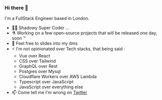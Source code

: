 ### Hi there 👋

I'm a FullStack Engineer based in London.

- 🥷🏾 Shadowy Super Coder ...
- ⚗ Working on a few open-source projects that will be released one day, soon ™
- 💬 Feel free to slides into my dms
- ⚡ I'm not opinionated over Tech stacks, that being said : 
  - Vue over React
  - CSS over Tailwind
  - GraphQL over Rest
  - Postgres over Mysql
  - Cloudflare Workers over AWS Lambda
  - Typescript over JavaScript
  - JavaScript over everything else
- 📫 Come tell me I'm wrong on [Twitter](https://twitter.com/its_hebilicious)
